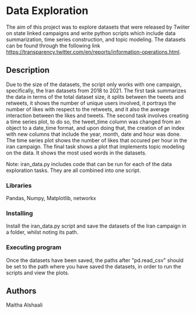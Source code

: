 # Data Exploration 

The aim of this project was to explore datasets that were released by Twiiter on state linked campaigns and write python scripts which include data summarization, time series construction, and topic modeling. The datasets can be found through the following link https://transparency.twitter.com/en/reports/information-operations.html.

## Description

Due to the size of the datasets, the script only works with one campaign, specifically, the Iran datasets from 2018 to 2021. The first task summarizes the data in terms of the total dataset size, it splits between the tweets and retweets, it shows the number of unique users involved, it portrays the number of likes with respect to the retweets, and it also the average interaction between the likes and tweets. The second task involves creating a time series plot, to do so, the tweet_time column was changed from an object to a date_time format, and upon doing that, the creation of an index with new columns that include the year, month, date and hour was done. The time series plot shows the number of likes that occured per hour in the iran campaign. The final task shows a plot that implements topic modeling on the data. It shows the most used words in the datasets. 

Note: iran_data.py includes code that can be run for each of the data exploration tasks. They are all combined into one script. 

### Libraries

Pandas, Numpy, Matplotlib, networkx 

### Installing

Install the iran_data.py script and save the datasets of the Iran campaign in a folder, whilst noting its path. 

### Executing program

Once the datasets have been saved, the paths after "pd.read_csv" should be set to the path where you have saved the datasets, in order to run the scripts and view the plots. 

## Authors

Maitha Alshaali




